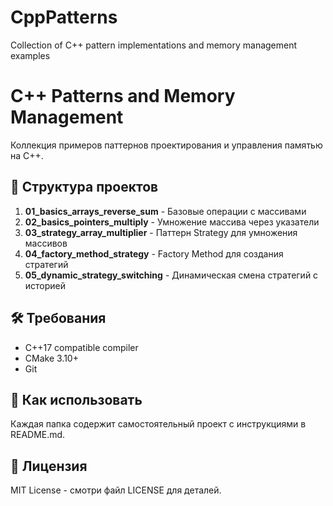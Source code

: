 # CppPatterns
Collection of C++ pattern implementations and memory management examples
# C++ Patterns and Memory Management

Коллекция примеров паттернов проектирования и управления памятью на C++.

## 📁 Структура проектов

1. **01_basics_arrays_reverse_sum** - Базовые операции с массивами
2. **02_basics_pointers_multiply**  - Умножение массива через указатели 
3. **03_strategy_array_multiplier** - Паттерн Strategy для умножения массивов
4. **04_factory_method_strategy** - Factory Method для создания стратегий
5. **05_dynamic_strategy_switching** - Динамическая смена стратегий с историей


## 🛠️ Требования

- C++17 compatible compiler
- CMake 3.10+
- Git

## 🚀 Как использовать

Каждая папка содержит самостоятельный проект с инструкциями в README.md.

## 📝 Лицензия

MIT License - смотри файл LICENSE для деталей.
